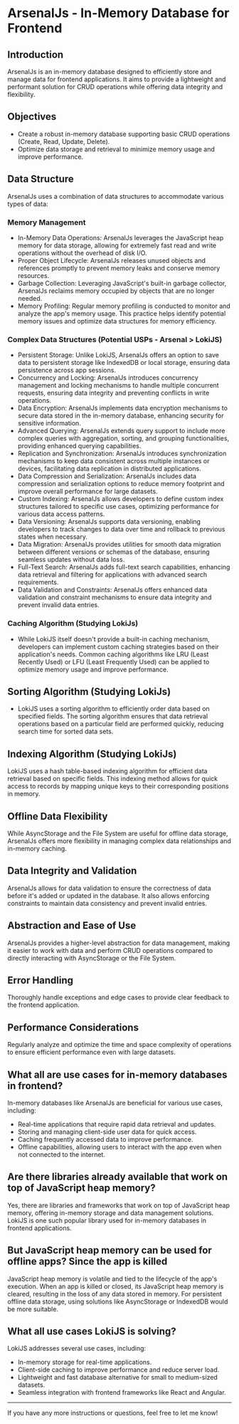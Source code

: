 # ArsenalJs - In-Memory Database for Frontend

## Introduction
ArsenalJs is an in-memory database designed to efficiently store and manage data for frontend applications. It aims to provide a lightweight and performant solution for CRUD operations while offering data integrity and flexibility.

## Objectives
- Create a robust in-memory database supporting basic CRUD operations (Create, Read, Update, Delete).
- Optimize data storage and retrieval to minimize memory usage and improve performance.

## Data Structure
ArsenalJs uses a combination of data structures to accommodate various types of data:

### Memory Management
- In-Memory Data Operations: ArsenalJs leverages the JavaScript heap memory for data storage, allowing for extremely fast read and write operations without the overhead of disk I/O.
- Proper Object Lifecycle: ArsenalJs releases unused objects and references promptly to prevent memory leaks and conserve memory resources.
- Garbage Collection: Leveraging JavaScript's built-in garbage collector, ArsenalJs reclaims memory occupied by objects that are no longer needed.
- Memory Profiling: Regular memory profiling is conducted to monitor and analyze the app's memory usage. This practice helps identify potential memory issues and optimize data structures for memory efficiency.

### Complex Data Structures (Potential USPs - Arsenal > LokiJS)
- Persistent Storage: Unlike LokiJS, ArsenalJs offers an option to save data to persistent storage like IndexedDB or local storage, ensuring data persistence across app sessions.
- Concurrency and Locking: ArsenalJs introduces concurrency management and locking mechanisms to handle multiple concurrent requests, ensuring data integrity and preventing conflicts in write operations.
- Data Encryption: ArsenalJs implements data encryption mechanisms to secure data stored in the in-memory database, enhancing security for sensitive information.
- Advanced Querying: ArsenalJs extends query support to include more complex queries with aggregation, sorting, and grouping functionalities, providing enhanced querying capabilities.
- Replication and Synchronization: ArsenalJs introduces synchronization mechanisms to keep data consistent across multiple instances or devices, facilitating data replication in distributed applications.
- Data Compression and Serialization: ArsenalJs includes data compression and serialization options to reduce memory footprint and improve overall performance for large datasets.
- Custom Indexing: ArsenalJs allows developers to define custom index structures tailored to specific use cases, optimizing performance for various data access patterns.
- Data Versioning: ArsenalJs supports data versioning, enabling developers to track changes to data over time and rollback to previous states when necessary.
- Data Migration: ArsenalJs provides utilities for smooth data migration between different versions or schemas of the database, ensuring seamless updates without data loss.
- Full-Text Search: ArsenalJs adds full-text search capabilities, enhancing data retrieval and filtering for applications with advanced search requirements.
- Data Validation and Constraints: ArsenalJs offers enhanced data validation and constraint mechanisms to ensure data integrity and prevent invalid data entries.

### Caching Algorithm (Studying LokiJs)
- While LokiJS itself doesn't provide a built-in caching mechanism, developers can implement custom caching strategies based on their application's needs. Common caching algorithms like LRU (Least Recently Used) or LFU (Least Frequently Used) can be applied to optimize memory usage and improve performance.

## Sorting Algorithm (Studying LokiJs)
- LokiJS uses a sorting algorithm to efficiently order data based on specified fields. The sorting algorithm ensures that data retrieval operations based on a particular field are performed quickly, reducing search time for sorted data sets.

## Indexing Algorithm (Studying LokiJs)
LokiJS uses a hash table-based indexing algorithm for efficient data retrieval based on specific fields. This indexing method allows for quick access to records by mapping unique keys to their corresponding positions in memory.

## Offline Data Flexibility
While AsyncStorage and the File System are useful for offline data storage, ArsenalJs offers more flexibility in managing complex data relationships and in-memory caching.

## Data Integrity and Validation
ArsenalJs allows for data validation to ensure the correctness of data before it's added or updated in the database. It also allows enforcing constraints to maintain data consistency and prevent invalid entries.

## Abstraction and Ease of Use
ArsenalJs provides a higher-level abstraction for data management, making it easier to work with data and perform CRUD operations compared to directly interacting with AsyncStorage or the File System.

## Error Handling
Thoroughly handle exceptions and edge cases to provide clear feedback to the frontend application.

## Performance Considerations
Regularly analyze and optimize the time and space complexity of operations to ensure efficient performance even with large datasets.

## What all are use cases for in-memory databases in frontend?
In-memory databases like ArsenalJs are beneficial for various use cases, including:
- Real-time applications that require rapid data retrieval and updates.
- Storing and managing client-side user data for quick access.
- Caching frequently accessed data to improve performance.
- Offline capabilities, allowing users to interact with the app even when not connected to the internet.

## Are there libraries already available that work on top of JavaScript heap memory?
Yes, there are libraries and frameworks that work on top of JavaScript heap memory, offering in-memory storage and data management solutions. LokiJS is one such popular library used for in-memory databases in frontend applications.

## But JavaScript heap memory can be used for offline apps? Since the app is killed
JavaScript heap memory is volatile and tied to the lifecycle of the app's execution. When an app is killed or closed, its JavaScript heap memory is cleared, resulting in the loss of any data stored in memory. For persistent offline data storage, using solutions like AsyncStorage or IndexedDB would be more suitable.

## What all use cases LokiJS is solving?
LokiJS addresses several use cases, including:
- In-memory storage for real-time applications.
- Client-side caching to improve performance and reduce server load.
- Lightweight and fast database alternative for small to medium-sized datasets.
- Seamless integration with frontend frameworks like React and Angular.

---
If you have any more instructions or questions, feel free to let me know!
